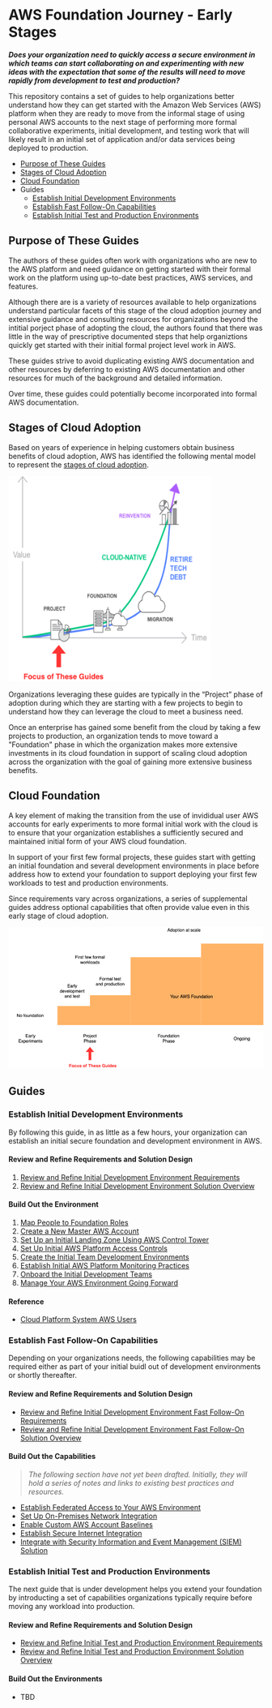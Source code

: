 # AWS Foundation Journey - Early Stages

***Does your organization need to quickly access a secure environment in which teams can start collaborating on and experimenting with new ideas with the expectation that some of the results will need to move rapidly from development to test and production?***

This repository contains a set of guides to help organizations better understand how they can get started with the Amazon Web Services (AWS) platform when they are ready to move from the informal stage of using personal AWS accounts to the next stage of performing more formal collaborative experiments, initial development, and testing work that will likely result in an initial set of application and/or data services being deployed to production. 

* [Purpose of These Guides](#purpose-of-these-guides)
* [Stages of Cloud Adoption](#stages-of-cloud-adoption)
* [Cloud Foundation](#cloud-foundation)
* Guides
  * [Establish Initial Development Environments](#establish-initial-development-environments)
  * [Establish Fast Follow-On Capabilities](#establish-fast-follow-on-capabilities)
  * [Establish Initial Test and Production Environments](#establish-initial-test-and-production-environments)

## Purpose of These Guides

The authors of these guides often work with organizations who are new to the AWS platform and need guidance on getting started with their formal work on the platform using up-to-date best practices, AWS services, and features. 

Although there are is a variety of resources available to help organizations understand particular facets of this stage of the cloud adoption journey and extensive guidance and consulting resources for organizations beyond the intitial porject phase of adopting the cloud, the authors found that there was little in the way of prescriptive documented steps that help organiztions quickly get started with their initial formal project level work in AWS.

These guides strive to avoid duplicating existing AWS documentation and other resources by deferring to existing AWS documentation and other resources for much of the background and detailed information. 

Over time, these guides could potentially become incorporated into formal AWS documentation.

## Stages of Cloud Adoption

Based on years of experience in helping customers obtain business benefits of cloud adoption, AWS has identified the following mental model to represent the [stages of cloud adoption](https://aws.amazon.com/blogs/enterprise-strategy/the-journey-toward-cloud-first-the-stages-of-adoption/).  

<img src="images/cloud-adoption-framework.png" alt="Cloud Adoption Framework" width="400"/>

Organizations leveraging these guides are typically in the “Project” phase of adoption during which they are starting with a few projects to begin to understand how they can leverage the cloud to meet a business need. 

Once an enterprise has gained some benefit from the cloud by taking a few projects to production, an organization tends to move toward a "Foundation" phase in which the organization makes more extensive investments in its cloud foundation in support of scaling cloud adoption across the organization with the goal of gaining more extensive business benefits. 

## Cloud Foundation

A key element of making the transition from the use of invididual user AWS accounts for early experiments to more formal initial work with the cloud is to ensure that your organization establishes a sufficiently secured and maintained initial form of your AWS cloud foundation.

In support of your first few formal projects, these guides start with getting an initial foundation and several development environments in place before address how to extend your foundation to support deploying your first few workloads to test and production environments. 

Since requirements vary across organizations, a series of supplemental guides address optional capabilities that often provide value even in this early stage of cloud adoption.

<img src="images/foundation.png" alt="Cloud Foundation" width="700"/>

## Guides

### Establish Initial Development Environments

By following this guide, in as little as a few hours, your organization can establish an initial secure foundation and development environment in AWS.

#### Review and Refine Requirements and Solution Design

1. [Review and Refine Initial Development Environment Requirements](1-dev-environments/1-1-requirements.md)
2. [Review and Refine Initial Development Environment Solution Overview](1-dev-environments/1-2-solution.md)

#### Build Out the Environment

1. [Map People to Foundation Roles](1-dev-environments/2-1-map-people-to-foundation-roles.md)
2. [Create a New Master AWS Account](1-dev-environments/2-2-create-master-aws-account.md)
3. [Set Up an Initial Landing Zone Using AWS Control Tower](1-dev-environments/2-3-set-up-landing-zone.md)
4. [Set Up Initial AWS Platform Access Controls](1-dev-environments/2-4-set-up-aws-platform-access-controls.md)
5. [Create the Initial Team Development Environments](1-dev-environments/2-5-create-team-dev-environments.md)
6. [Establish Initial AWS Platform Monitoring Practices](1-dev-environments/2-6-initial-aws-platform-monitoring.md)
7. [Onboard the Initial Development Teams](1-dev-environments/2-7-onboard-dev-teams.md)
8. [Manage Your AWS Environment Going Forward](1-dev-environments/2-8-manage-aws-environment.md)

#### Reference

* [Cloud Platform System AWS Users](1-dev-environments/3-1-cloud-platform-system-users.md)

### Establish Fast Follow-On Capabilities

Depending on your organizations needs, the following capabilities may be required either as part of your initial buidl out of development environments or shortly thereafter.

#### Review and Refine Requirements and Solution Design

* [Review and Refine Initial Development Environment Fast Follow-On Requirements](2-fast-follow-on/1-1-requirements.md)
* [Review and Refine Initial Development Environment Fast Follow-On Solution Overview](2-fast-follow-on/1-2-solution.md)

#### Build Out the Capabilities

> *The following section have not yet been drafted. Initially, they will hold a series of notes and links to existing best practices and resources.*

* [Establish Federated Access to Your AWS Environment](2-fast-follow-on/2-1-federated-access-to-aws.md)
* [Set Up On-Premises Network Integration](2-fast-follow-on/2-2-on-premises-network-integration.md)
* [Enable Custom AWS Account Baselines](2-fast-follow-on/2-3-custom-account-baselines.md)
* [Establish Secure Internet Integration](2-fast-follow-on/2-4-secure-internet-integration.md)
* [Integrate with Security Information and Event Management (SIEM) Solution](2-fast-follow-on/2-5-siem-integration.md)

### Establish Initial Test and Production Environments

The next guide that is under development helps you extend your foundation by introducting a set of capabilities organizations typically require before moving any workload into production.

#### Review and Refine Requirements and Solution Design

* [Review and Refine Initial Test and Production Environment Requirements](3-test-production/1-1-requirements.md)
* [Review and Refine Initial Test and Production Environment Solution Overview](3-test-production/1-2-solution.md)

#### Build Out the Environments

* TBD
